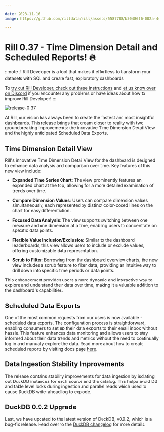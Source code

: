 ```yaml
---

date: 2023-11-16
image: https://github.com/rilldata/rill/assets/5587788/b30486f6-002a-445d-8a1b-955b6ec0066d

---
```


# Rill 0.37 - Time Dimension Detail and Scheduled Reports! 🔥

:::note
⚡ Rill Developer is a tool that makes it effortless to transform your datasets with SQL and create fast, exploratory dashboards.

To [try out Rill Developer, check out these instructions](../../home/install) and [let us know over on Discord](https://bit.ly/3bbcSl9) if you encounter any problems or have ideas about how to improve Rill Developer!
:::

![release-0 37](https://cdn.rilldata.com/docs/release-notes/release_37_gif)

At Rill, our vision has always been to create the fastest and most insightful dashboards.
This release brings that dream closer to reality with two groundbreaking improvements: the innovative Time Dimension Detail View and the highly anticipated Scheduled Data Exports.

## Time Dimension Detail View
Rill's innovative Time Dimension Detail View for the dashboard is designed to enhance data analysis and comparison over time. Key features of this new view include:
* **Expanded Time Series Chart**: The view prominently features an expanded chart at the top, allowing for a more detailed examination of trends over time.

* **Compare Dimension Values**: Users can compare dimension values simultaneously, each represented by distinct color-coded lines on the chart for easy differentiation.

* **Focused Data Analysis**: The view supports switching between one measure and one dimension at a time, enabling users to concentrate on specific data points.

* **Flexible Value Inclusion/Exclusion**: Similar to the dashboard leaderboards, this view allows users to include or exclude values, offering customizable data representation.

* **Scrub to Filter**: Borrowing from the dashboard overview charts, the new view includes a scrub feature to filter data, providing an intuitive way to drill down into specific time periods or data points.

This enhancement provides users a more dynamic and interactive way to explore and understand their data over time, making it a valuable addition to the dashboard's capabilities.

## Scheduled Data Exports

One of the most common requests from our users is now available - scheduled data exports.
The configuration process is straightforward, enabling consumers to set up their data exports to their email inbox without hassle.
This feature enhances data monitoring and allows users to stay informed about their data trends and metrics without the need to continually log in and manually explore the data.
Read more about how to create scheduled reports by visiting docs page [here](../../explore/exports).

## Data Ingestion Stability Improvements
The release contains stability improvements for data ingestion by isolating out DuckDB instances for each source and the catalog.
This helps avoid DB and table level locks during ingestion and parallel reads which used to cause DuckDB write-ahead log to explode.

## DuckDB 0.9.2 Upgrade

Last, we have updated to the latest version of DuckDB, v0.9.2, which is a bug-fix release.
Head over to the [DuckDB changelog](https://github.com/duckdb/duckdb/releases/tag/v0.9.2) for more details.